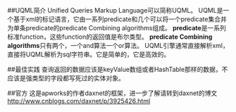﻿##UQML简介
Unified Queries Markup Language可以简称UQML。
UQML是一个基于xml的标记语言，它由一系列predicate和几个可以将一个predicate集合并为单条predicate的predicate Combining algorithms组成。
**predicate**是一系列标准function，这些function的返回值是布尔类型。
**predicate Combining algorithms**只有两个，一个and算法一个or算法。
UQML引擎通常直接解析xml，直接将UQML解析为sql字符串。它是简单的，它是高效的。

##最佳实践
查询返回的数据应该是keyValue数组或者HashTable那样的数据，不应该是强类型的字段都写死过的实体对象。

##官方
这是apworks的作者daxnet的框架，进一步了解请转到daxnet的博文 http://www.cnblogs.com/daxnet/p/3925426.html